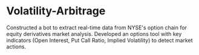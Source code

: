# Volatility-Arbitrage
Constructed a bot to extract real-time data from NYSE's option chain for equity derivatives market analysis. Developed an options tool with key indicators (Open Interest, Put Call Ratio, Implied Volatility) to detect market actions.
